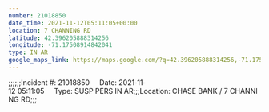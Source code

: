 ```yaml
---
number: 21018850
date_time: 2021-11-12T05:11:05+00:00
location: 7 CHANNING RD
latitude: 42.396205888314256
longitude: -71.17508914842041
type: IN AR
google_maps_link: https://maps.google.com/?q=42.396205888314256,-71.17508914842041
---
```


;;;;;;Incident #: 21018850     Date: 2021‐11‐12 05:11:05     Type: SUSP PERS IN AR;;;Location: CHASE BANK / 7 CHANNING RD;;;
